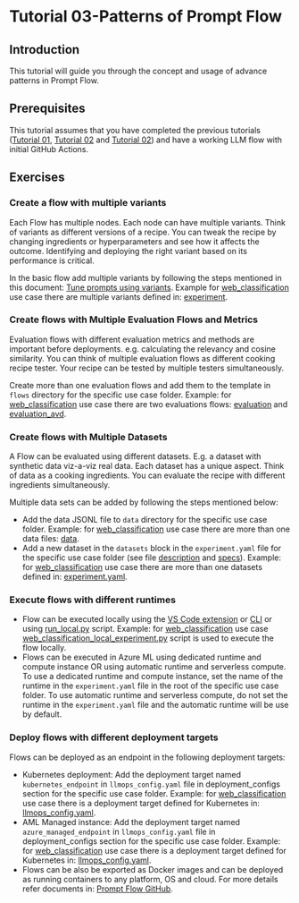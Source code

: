 # Tutorial 03-Patterns of Prompt Flow

## Introduction

This tutorial will guide you through the concept and usage of advance patterns in Prompt Flow.

## Prerequisites

This tutorial assumes that you have completed the previous tutorials ([Tutorial 01](./01-Introduction.md), [Tutorial 02](./02-Development.md) and [Tutorial 02](./04-Patterns.md)) and have a working LLM flow with initial GitHub Actions.

## Exercises

### Create a flow with multiple variants

Each Flow has multiple nodes. Each node can have multiple variants. Think of variants as different versions of a recipe. You can tweak the recipe by changing ingredients or hyperparameters and see how it affects the outcome. Identifying and deploying the right variant based on its performance is critical.

In the basic flow add multiple variants by following the steps mentioned in this document: [Tune prompts using variants](https://learn.microsoft.com/en-us/azure/machine-learning/prompt-flow/how-to-tune-prompts-using-variants?view=azureml-api-2). Example for [web_classification](../../web_classification/) use case there are multiple variants defined in: [experiment](../../web_classification/flows/experiment/flow.dag.yaml).

### Create flows with Multiple Evaluation Flows and Metrics

Evaluation flows with different evaluation metrics and methods are important before deployments. e.g. calculating the relevancy and cosine similarity. You can think of multiple evaluation flows as different cooking recipe tester. Your recipe can be tested by multiple testers simultaneously.

Create more than one evaluation flows and add them to the template in `flows` directory for the specific use case folder. Example: for [web_classification](../../web_classification/) use case there are two evaluations flows: [evaluation](../../web_classification/flows/evaluation/) and [evaluation_avd](../../web_classification/flows/evaluation_adv/).

### Create flows with Multiple Datasets

A Flow can be evaluated using different datasets. E.g. a dataset with synthetic data viz-a-viz real data. Each dataset has a unique aspect. Think of data as a cooking ingredients. You can evaluate the recipe with different ingredients simultaneously.

Multiple data sets can be added by following the steps mentioned below:

- Add the data JSONL file to `data` directory for the specific use case folder. Example: for [web_classification](../../web_classification/) use case there are more than one data files: [data](../../web_classification/data/).
- Add a new dataset in the `datasets` block in the `experiment.yaml` file for the specific use case folder (see file [description](../the_experiment_file.md) and [specs](../experiment.yaml)). Example: for [web_classification](../../web_classification/) use case there are more than one datasets defined in: [experiment.yaml](../../web_classification/experiment.yaml).

### Execute flows with different runtimes

- Flow can be executed locally using the [VS Code extension](https://learn.microsoft.com/en-us/azure/machine-learning/prompt-flow/community-ecosystem?view=azureml-api-2#vs-code-extension) or [CLI](https://learn.microsoft.com/en-us/azure/machine-learning/prompt-flow/community-ecosystem?view=azureml-api-2#prompt-flow-sdkcli) or using [run_local.py](../../local_execution/prompt_experimentation/run_local.py) script. Example: for [web_classification](../../web_classification/) use case [web_classification_local_experiment.py](../../local_execution/web_classification_local_experiment.py) script is used to execute the flow locally.
- Flows can be executed in Azure ML using dedicated runtime and compute instance OR using automatic runtime and serverless compute. To use a dedicated runtime and compute instance, set the name of the runtime in the `experiment.yaml` file in the root of the specific use case folder. To use automatic runtime and serverless compute, do not set the runtime in the `experiment.yaml` file and the automatic runtime will be use by default.

### Deploy flows with different deployment targets

Flows can be deployed as an endpoint in the following deployment targets:

- Kubernetes deployment: Add the deployment target named `kubernetes_endpoint` in `llmops_config.yaml` file in deployment_configs section for the specific use case folder. Example: for [web_classification](../../web_classification/) use case there is a deployment target defined for Kubernetes in: [llmops_config.yaml](../../web_classification/llmops_config.yaml).
- AML Managed instance: Add the deployment target named `azure_managed_endpoint` in `llmops_config.yaml` file in deployment_configs section for the specific use case folder. Example: for [web_classification](../../web_classification/) use case there is a deployment target defined for Kubernetes in: [llmops_config.yaml](../../web_classification/llmops_config.yaml).
- Flows can be also be exported as Docker images and can be deployed as running containers to any platform, OS and cloud. For more details refer documents in: [Prompt Flow GitHub](https://github.com/microsoft/promptflow/tree/main/docs/how-to-guides/deploy-a-flow).
